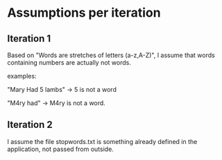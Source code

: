# Assumptions per iteration

## Iteration 1
Based on "Words are stretches of letters (a-z,A-Z)", I assume that words containing numbers are actually not words.

examples: 

"Mary Had 5 lambs"  -> 5 is not a word

"M4ry had" -> M4ry is not a word.


## Iteration 2 

I assume the file stopwords.txt is something already defined in the application, not passed from outside. 

